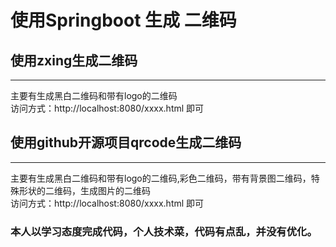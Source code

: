 # 使用Springboot 生成 二维码

## 使用zxing生成二维码
<hr>
主要有生成黑白二维码和带有logo的二维码<br>
访问方式：http://localhost:8080/xxxx.html 即可

## 使用github开源项目qrcode生成二维码
<hr>
主要有生成黑白二维码和带有logo的二维码,彩色二维码，带有背景图二维码，特殊形状的二维码，生成图片的二维码<br>
访问方式：http://localhost:8080/xxxx.html 即可

### 本人以学习态度完成代码，个人技术菜，代码有点乱，并没有优化。
